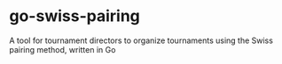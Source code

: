 # go-swiss-pairing
A tool for tournament directors to organize tournaments using the Swiss pairing method, written in Go
